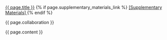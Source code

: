 <div class="mb-6">
  <div class="mb-2">
    <a class="text-blue-600 font-medium text-lg" href="{{ page.link }}">{{ page.title }}</a>
    {% if page.supplementary_materials_link %}
    <a class="text-blue-600 block text-base mb-1" href="{{ page.supplementary_materials_link }}">
      [Supplementary Materials]
    </a>
    {% endif %}
    <p class="italic">{{ page.collaboration }}</p>
  </div>
  {{ page.content }}
</div>
